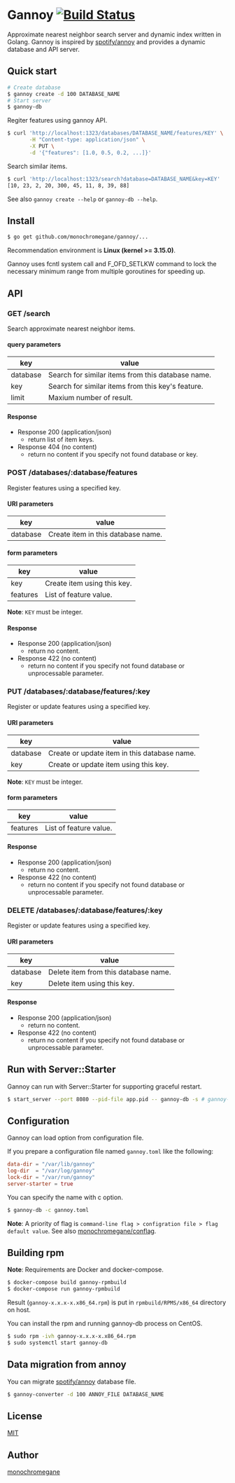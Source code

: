 # Gannoy [![Build Status](https://travis-ci.org/monochromegane/gannoy.svg?branch=master)](https://travis-ci.org/monochromegane/gannoy)

Approximate nearest neighbor search server and dynamic index written in Golang.
Gannoy is inspired by [spotify/annoy](https://github.com/spotify/annoy) and provides a dynamic database and API server.

## Quick start

```sh
# Create database
$ gannoy create -d 100 DATABASE_NAME
# Start server
$ gannoy-db
```

Regiter features using gannoy API.

```sh
$ curl 'http://localhost:1323/databases/DATABASE_NAME/features/KEY' \
       -H "Content-type: application/json" \
       -X PUT \
       -d '{"features": [1.0, 0.5, 0.2, ...]}'
```

Search similar items.

```sh
$ curl 'http://localhost:1323/search?database=DATABASE_NAME&key=KEY'
[10, 23, 2, 20, 300, 45, 11, 8, 39, 88]
```

See also `gannoy create --help` or `gannoy-db --help`.

## Install

```sh
$ go get github.com/monochromegane/gannoy/...
```

Recommendation environment is **Linux (kernel >= 3.15.0)**.

Gannoy uses fcntl system call and F\_OFD\_SETLKW command to lock the necessary minimum range from multiple goroutines for speeding up.

## API

### GET /search

Search approximate nearest neighbor items.

#### query parameters

| key      | value                                             |
| -------- | ------------------------------------------------- |
| database | Search for similar items from this database name. |
| key      | Search for similar items from this key's feature. |
| limit    | Maxium number of result.                          |

#### Response

* Response 200 (application/json)
  * return list of item keys.
* Response 404 (no content)
  * return no content if you specify not found database or key.

### POST /databases/:database/features

Register features using a specified key.

#### URI parameters

| key      | value                              |
| -------- | ---------------------------------- |
| database | Create item in this database name. |

#### form parameters

| key      | value                       |
| -------- | --------------------------- |
| key      | Create item using this key. |
| features | List of feature value.      |

**Note**: `KEY` must be integer.

#### Response

* Response 200 (application/json)
  * return no content.
* Response 422 (no content)
  * return no content if you specify not found database or unprocessable parameter.

### PUT /databases/:database/features/:key

Register or update features using a specified key.

#### URI parameters

| key      | value                                        |
| -------- | -------------------------------------------- |
| database | Create or update item in this database name. |
| key      | Create or update item using this key.        |

**Note**: `KEY` must be integer.

#### form parameters

| key      | value                   |
| -------- | ----------------------- |
| features | List of feature value.  |

#### Response

* Response 200 (application/json)
  * return no content.
* Response 422 (no content)
  * return no content if you specify not found database or unprocessable parameter.

### DELETE /databases/:database/features/:key

Register or update features using a specified key.

#### URI parameters

| key      | value                                |
| -------- | ------------------------------------ |
| database | Delete item from this database name. |
| key      | Delete item using this key.          |

#### Response

* Response 200 (application/json)
  * return no content.
* Response 422 (no content)
  * return no content if you specify not found database or unprocessable parameter.

## Run with Server::Starter

Gannoy can run with Server::Starter for supporting graceful restart.

```sh
$ start_server --port 8080 --pid-file app.pid -- gannoy-db -s # gannoy-db listen Server::Starter port if you pass s option.
```

## Configuration

Gannoy can load option from configuration file.

If you prepare a configuration file named `gannoy.toml` like the following:

```toml
data-dir = "/var/lib/gannoy"
log-dir  = "/var/log/gannoy"
lock-dir = "/var/run/gannoy"
server-starter = true
```

You can specify the name with c option.

```sh
$ gannoy-db -c gannoy.toml
```

**Note**: A priority of flag is `command-line flag > configration file > flag default value`. See also [monochromegane/conflag](https://github.com/monochromegane/conflag).

## Building rpm

**Note**: Requirements are Docker and docker-compose.

```sh
$ docker-compose build gannoy-rpmbuild
$ docker-compose run gannoy-rpmbuild
```

Result (`gannoy-x.x.x-x.x86_64.rpm`) is put in `rpmbuild/RPMS/x86_64` directory on host.

You can install the rpm and running gannoy-db process on CentOS.

```sh
$ sudo rpm -ivh gannoy-x.x.x-x.x86_64.rpm
$ sudo systemctl start gannoy-db
```

## Data migration from annoy

You can migrate [spotify/annoy](https://github.com/spotify/annoy) database file.

```sh
$ gannoy-converter -d 100 ANNOY_FILE DATABASE_NAME
```

## License

[MIT](https://github.com/monochromegane/gannoy/blob/master/LICENSE)

## Author

[monochromegane](https://github.com/monochromegane)

